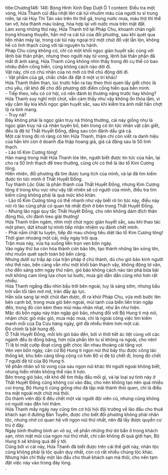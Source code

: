 title:Chương146: 146: Bóng Hình Xinh Đẹp Dưới Ô 1
content:
Điều tra một vòng, Hứa Thanh cúi đầu nhặt lên cái túi nhuốm máu của người tu sĩ trung niên, lại rải Hủy Thi Tán vào trên thi thể gã, trong nước mưa, máu thịt thi thể tan vỡ, hóa thành máu loãng, hòa hợp lại với nước mưa trên mặt đất.<br>Làm xong những thứ này, Hứa Thanh trở lại Pháp Chu, khoanh chân ngồi trong khoang thuyền, hắn mở ra cái túi của đối phương, sau khi quét qua liền nhăn mày lại, trong cái túi này ngoại trừ một chút đồ vật lẫn lộn, không hề có linh thạch cùng với tài nguyên tu hành.<br>Pháp Chu cũng không có, chỉ có một khối ngọc giản huyết sắc cùng với lệnh bài thân phận, nhưng theo người này tử vong, lệnh bài thân phận đã mất đi ánh sáng, Hứa Thanh cũng không nhìn thấy trong đó cụ thể có bao nhiêu điểm cống hiến, cũng không cách nào dời đi.<br>Vật này, chỉ có chủ nhân của nó mới có thể chủ động dời đi.<br>- Vật phẩm của gã, chắc chắn đã đặt ở một vị trí khác!<br>Hứa Thanh thầm than, lúc trước hắn ra tay theo thói quen lấy giết chóc là chủ yếu, rất khó để cho đối phương dời điểm cống hiến qua bên mình.<br>- Tiếp theo, nếu có cơ hội, có nên đánh bị thương nặng trước hay không?<br>Hứa Thanh suy nghĩ một chút, vẫn cảm thấy như vậy không ổn thỏa lắm, vì vậy cầm lấy kia khối ngọc giản huyết sắc, sau khi kiểm tra ánh mắt hắn chợt lộ ra tinh mang.<br>- Truy nã?<br>Đây không phải là ngọc giản truy nã thông thường, cái này giống như là ngọc giản truy nã cá nhân tuyên bố, bên trong có tin tức nhân vật cần giết, đều là đệ tử Thất Huyết Đồng, đằng sau còn đánh dấu giá cả.<br>Một cái trong đó rõ ràng có tên Hứa Thanh, thậm chí còn viết ra danh hiệu của hắn khi còn ở doanh địa thập hoang giả, giá cả đằng sau là 50 linh thạch.<br>- Lão tổ Kim Cương tông!<br>Hàn mang trong mắt Hứa Thanh lóe lên, người biết được tin tức của hắn, lại cho ra 50 linh thạch để treo thưởng, cũng chỉ có thể là lão tổ Kim Cương tông.<br>Hiển nhiên, đối phương đã tìm được tung tích của mình, vả lại đã tìm kiếm được tin tức mình ở Thất Huyết Đồng.<br>Tuy thành Lộc Giác là phân thành của Thất Huyết Đồng, nhưng Kim Cương tông ở trong khu vực như vậy tất nhiên sẽ có người của mình, điều tra tìm kiếm cũng không phải là quá mức khó khăn.<br>- Lão tổ Kim Cương tông có thể nhanh như vậy biết rõ tin tức này, điều này nói rõ lão cũng phải có quan hệ nhất định ở bên trong Thất Huyết Đồng.<br>- Nhưng lão ngại quy tắc Thất Huyết Đồng, cho nên không dám đích thân động thủ, chỉ đành treo giải thưởng!<br>Hứa Thanh trầm ngâm, nhìn một chút ngọc giản huyết sắc, sau khi thao tác một phen, dứt khoát tự mình tiếp nhận nhiệm vụ đánh chết mình.<br>- Phải nắm chặt tu luyện, tiếp đó mau chóng tiêu diệt lão tổ Kim Cương tông!<br>Thời gian nhoáng một cái, mấy ngày trôi qua.<br>Trận mưa này, vừa hạ xuống liền trọn vẹn bốn ngày.<br>Vào ngày thứ ba còn hóa thành cơn bão lớn, tạo thành những làn sóng lớn, như muốn quét sạch toàn bộ bến cảng.<br>Nhưng dưới sự trấp áp của trận pháp ở chủ thành, dù cho gió bão kinh người như thế nào, bến cảng vẫn như một khối bàn thạch vậy, không động tơ vân, cho đến sáng sớm ngày thứ năm, gió bão không cách nào tàn phá bừa bãi mới không cam lòng lựa chọn lui bước, mưa gió dần dần cũng nhỏ hơn rất nhiều.<br>Hứa Thanh ngẩng đầu nhìn bầu trời bên ngoài, tuy là sáng sớm, nhưng bầu trời vẫn tối tăm mờ mịt, tràn đầy áp lực.<br>Hắn sửa sang lại một chút đan dược, đi ra khỏi Pháp Chu, vừa mới bước lên bên cạnh bờ, trong mưa gió bên ngoài, mùi tanh của biển liền tràn ngập đến, trong đó còn kèm theo mùi máu nhàn nhạt, như ẩn như hiện.<br>Mặc dù bốn ngày này tràn ngập gió bão, nhưng đối với Bộ Hung ti mà nói, nhậm chức gió mặc gió, mưa mặc mưa, chỉ là ngoài công việc tìm kiếm manh mối của Dạ Cưu hàng ngày, giờ đã nhiều thêm hơn một cái.<br>Đó chính là bắt hung đồ.<br>Ở Thất Huyết Đồng, mỗi khi gió bão đến, bởi vì thời tiết ác liệt cùng với các ngành đều bị đóng băng, hơn nữa phần lớn tu sĩ không ra ngoài, cho nên!<br>Tỉ lệ bí mật cướp đoạt cùng giết chóc lẫn nhau thoáng cái tăng vọt.<br>Vẻn vẹn bốn ngày, căn cứ Bộ Hung ti ngọn núi thứ bảy thu được công tác thống kê, khu bến cảng tổng cộng có hơn 80 vị đệ tử chết đi, trong đó chết 7 người đệ tử của Bộ Hung ti.<br>Về phần nhân số tử vong của sáu ngọn núi khác thì người ngoài không biết, nhưng hiển nhiên không thể nào ít hơn.<br>Bên trong gió bão, rất khó để tìm thấy đầu mối gì, vả lại loại sự tình này ở Thất Huyết Đồng cũng không coi vào đâu, cho nên không tạo nên quá nhiều coi trọng, Bộ Hung ti cũng giống như đã tập mãi thành thói quen, chỉ là điều tra mặt ngoài một chút mà thôi.<br>Dù thành viên đội 6 đều chết một vài người đội viên cũ, nhưng cũng không có người nào đến hỏi thăm.<br>Hứa Thanh mấy ngày nay cũng tìm cơ hội hỏi đội trưởng về lão đầu cho thuê khách sạn ở đường Bản Tuyền, được cho biết đối phương không phải nhân tộc, nhưng nhờ có quan hệ với ngọn núi thứ nhất, nên đã lấy được quyền cư trú ở đây.<br>Ngày bình thường bình an vô sự, về phần những thứ dơ bẩn ở trong khách sạn, nhìn mặt mũi của ngọn núi thứ nhất, chỉ cần không đi quá giới hạn, Bộ Hung ti sẽ không quá để ý tới.<br>Cũng bởi vì cái này, Hứa Thanh đã biết được trên cái thế giới này, nhân tộc cũng không phải là tộc quần duy nhất, còn có rất nhiều chủng tộc khác.<br>Nhưng hắn chỉ thấy một lão đầu cho thuê khách sạn mà thôi, cho nên tạm đặt việc này vào trong đáy lòng.<br>.<br>